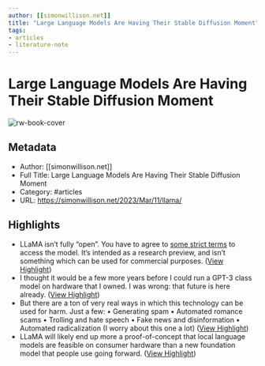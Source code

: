 ```yaml
---
author: [[simonwillison.net]]
title: "Large Language Models Are Having Their Stable Diffusion Moment"
tags: 
- articles
- literature-note
---
```

# Large Language Models Are Having Their Stable Diffusion Moment

![rw-book-cover](https://static.simonwillison.net/static/2023/llama-smaller.gif)

## Metadata
- Author: [[simonwillison.net]]
- Full Title: Large Language Models Are Having Their Stable Diffusion Moment
- Category: #articles
- URL: https://simonwillison.net/2023/Mar/11/llama/

## Highlights
- LLaMA isn’t fully “open”. You have to agree to [some strict terms](https://forms.gle/jk851eBVbX1m5TAv5) to access the model. It’s intended as a research preview, and isn’t something which can be used for commercial purposes. ([View Highlight](https://read.readwise.io/read/01gvfmnp53d65zn2sv7tzqq4ne))
- I thought it would be a few more years before I could run a GPT-3 class model on hardware that I owned. I was wrong: that future is here already. ([View Highlight](https://read.readwise.io/read/01gvfmnerbja16d00vepphbvwe))
- But there are a ton of very real ways in which this technology can be used for harm. Just a few:
  • Generating spam
  • Automated romance scams
  • Trolling and hate speech
  • Fake news and disinformation
  • Automated radicalization (I worry about this one a lot) ([View Highlight](https://read.readwise.io/read/01gvfmnzy09ycft42042w1xrpy))
- LLaMA will likely end up more a proof-of-concept that local language models are feasible on consumer hardware than a new foundation model that people use going forward. ([View Highlight](https://read.readwise.io/read/01gvfmq54tyrsdvs9rd8vjb94c))

